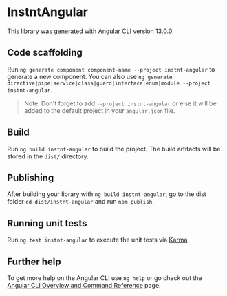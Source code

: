 # InstntAngular

This library was generated with [Angular CLI](https://github.com/angular/angular-cli) version 13.0.0.

## Code scaffolding

Run `ng generate component component-name --project instnt-angular` to generate a new component. You can also use `ng generate directive|pipe|service|class|guard|interface|enum|module --project instnt-angular`.
> Note: Don't forget to add `--project instnt-angular` or else it will be added to the default project in your `angular.json` file. 

## Build

Run `ng build instnt-angular` to build the project. The build artifacts will be stored in the `dist/` directory.

## Publishing

After building your library with `ng build instnt-angular`, go to the dist folder `cd dist/instnt-angular` and run `npm publish`.

## Running unit tests

Run `ng test instnt-angular` to execute the unit tests via [Karma](https://karma-runner.github.io).

## Further help

To get more help on the Angular CLI use `ng help` or go check out the [Angular CLI Overview and Command Reference](https://angular.io/cli) page.
